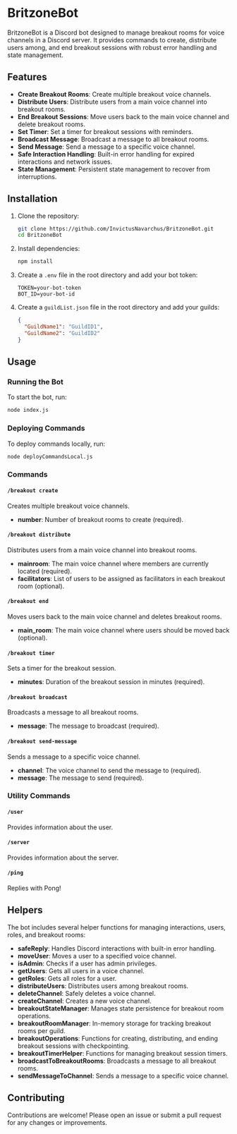 # BritzoneBot

BritzoneBot is a Discord bot designed to manage breakout rooms for voice channels in a Discord server. It provides commands to create, distribute users among, and end breakout sessions with robust error handling and state management.

## Features

- **Create Breakout Rooms**: Create multiple breakout voice channels.
- **Distribute Users**: Distribute users from a main voice channel into breakout rooms.
- **End Breakout Sessions**: Move users back to the main voice channel and delete breakout rooms.
- **Set Timer**: Set a timer for breakout sessions with reminders.
- **Broadcast Message**: Broadcast a message to all breakout rooms.
- **Send Message**: Send a message to a specific voice channel.
- **Safe Interaction Handling**: Built-in error handling for expired interactions and network issues.
- **State Management**: Persistent state management to recover from interruptions.

## Installation

1. Clone the repository:
    ```sh
    git clone https://github.com/InvictusNavarchus/BritzoneBot.git
    cd BritzoneBot
    ```

2. Install dependencies:
    ```sh
    npm install
    ```

3. Create a `.env` file in the root directory and add your bot token:
    ```env
    TOKEN=your-bot-token
    BOT_ID=your-bot-id
    ```

4. Create a `guildList.json` file in the root directory and add your guilds:
    ```json
    {
      "GuildName1": "GuildID1",
      "GuildName2": "GuildID2"
    }
    ```

## Usage

### Running the Bot

To start the bot, run:
```sh
node index.js
```

### Deploying Commands

To deploy commands locally, run:
```sh
node deployCommandsLocal.js
```

### Commands

#### `/breakout create`

Creates multiple breakout voice channels.

- **number**: Number of breakout rooms to create (required).

#### `/breakout distribute`

Distributes users from a main voice channel into breakout rooms.

- **mainroom**: The main voice channel where members are currently located (required).
- **facilitators**: List of users to be assigned as facilitators in each breakout room (optional).

#### `/breakout end`

Moves users back to the main voice channel and deletes breakout rooms.

- **main_room**: The main voice channel where users should be moved back (optional).

#### `/breakout timer`

Sets a timer for the breakout session.

- **minutes**: Duration of the breakout session in minutes (required).

#### `/breakout broadcast`

Broadcasts a message to all breakout rooms.

- **message**: The message to broadcast (required).

#### `/breakout send-message`

Sends a message to a specific voice channel.

- **channel**: The voice channel to send the message to (required).
- **message**: The message to send (required).

### Utility Commands

#### `/user`

Provides information about the user.

#### `/server`

Provides information about the server.

#### `/ping`

Replies with Pong!

## Helpers

The bot includes several helper functions for managing interactions, users, roles, and breakout rooms:

- **safeReply**: Handles Discord interactions with built-in error handling.
- **moveUser**: Moves a user to a specified voice channel.
- **isAdmin**: Checks if a user has admin privileges.
- **getUsers**: Gets all users in a voice channel.
- **getRoles**: Gets all roles for a user.
- **distributeUsers**: Distributes users among breakout rooms.
- **deleteChannel**: Safely deletes a voice channel.
- **createChannel**: Creates a new voice channel.
- **breakoutStateManager**: Manages state persistence for breakout room operations.
- **breakoutRoomManager**: In-memory storage for tracking breakout rooms per guild.
- **breakoutOperations**: Functions for creating, distributing, and ending breakout sessions with checkpointing.
- **breakoutTimerHelper**: Functions for managing breakout session timers.
- **broadcastToBreakoutRooms**: Broadcasts a message to all breakout rooms.
- **sendMessageToChannel**: Sends a message to a specific voice channel.

## Contributing

Contributions are welcome! Please open an issue or submit a pull request for any changes or improvements.

